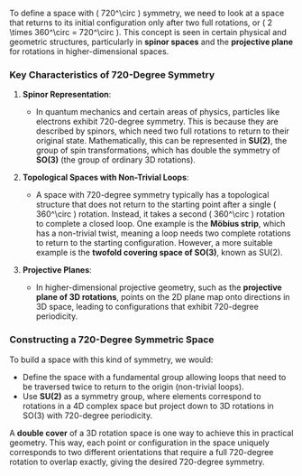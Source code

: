 To define a space with \( 720^\circ \) symmetry, we need to look at a space that returns to its initial configuration only after two full rotations, or \( 2 \times 360^\circ = 720^\circ \). This concept is seen in certain physical and geometric structures, particularly in **spinor spaces** and the **projective plane** for rotations in higher-dimensional spaces.

### Key Characteristics of 720-Degree Symmetry

1. **Spinor Representation**:
   - In quantum mechanics and certain areas of physics, particles like electrons exhibit 720-degree symmetry. This is because they are described by spinors, which need two full rotations to return to their original state. Mathematically, this can be represented in **SU(2)**, the group of spin transformations, which has double the symmetry of **SO(3)** (the group of ordinary 3D rotations).

2. **Topological Spaces with Non-Trivial Loops**:
   - A space with 720-degree symmetry typically has a topological structure that does not return to the starting point after a single \( 360^\circ \) rotation. Instead, it takes a second \( 360^\circ \) rotation to complete a closed loop. One example is the **Möbius strip**, which has a non-trivial twist, meaning a loop needs two complete rotations to return to the starting configuration. However, a more suitable example is the **twofold covering space of SO(3)**, known as SU(2).

3. **Projective Planes**:
   - In higher-dimensional projective geometry, such as the **projective plane of 3D rotations**, points on the 2D plane map onto directions in 3D space, leading to configurations that exhibit 720-degree periodicity.

### Constructing a 720-Degree Symmetric Space

To build a space with this kind of symmetry, we would:
- Define the space with a fundamental group allowing loops that need to be traversed twice to return to the origin (non-trivial loops).
- Use **SU(2)** as a symmetry group, where elements correspond to rotations in a 4D complex space but project down to 3D rotations in SO(3) with 720-degree periodicity.

A **double cover** of a 3D rotation space is one way to achieve this in practical geometry. This way, each point or configuration in the space uniquely corresponds to two different orientations that require a full 720-degree rotation to overlap exactly, giving the desired 720-degree symmetry.
